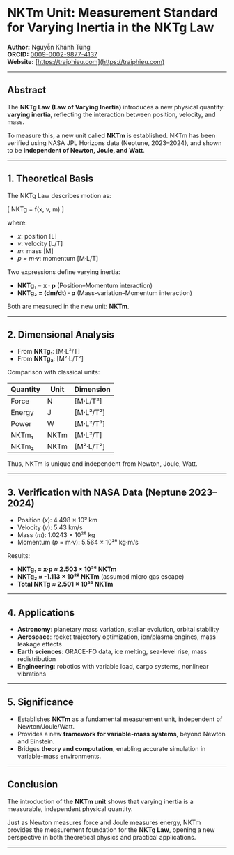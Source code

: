 # NKTm Unit: Measurement Standard for Varying Inertia in the NKTg Law

**Author:** Nguyễn Khánh Tùng  
**ORCID:** [0009-0002-9877-4137](https://orcid.org/0009-0002-9877-4137)  
**Website:** [https://traiphieu.com](https://traiphieu.com)  

---

## Abstract

The **NKTg Law (Law of Varying Inertia)** introduces a new physical quantity: **varying inertia**, reflecting the interaction between position, velocity, and mass.  

To measure this, a new unit called **NKTm** is established. NKTm has been verified using NASA JPL Horizons data (Neptune, 2023–2024), and shown to be **independent of Newton, Joule, and Watt**.  

---

## 1. Theoretical Basis

The NKTg Law describes motion as:

\[
NKTg = f(x, v, m)
\]

where:  
- *x*: position [L]  
- *v*: velocity [L/T]  
- *m*: mass [M]  
- *p = m·v*: momentum [M·L/T]  

Two expressions define varying inertia:  

- **NKTg₁ = x · p** (Position–Momentum interaction)  
- **NKTg₂ = (dm/dt) · p** (Mass-variation–Momentum interaction)  

Both are measured in the new unit: **NKTm**.  

---

## 2. Dimensional Analysis

- From **NKTg₁**: [M·L²/T]  
- From **NKTg₂**: [M²·L/T²]  

Comparison with classical units:

| Quantity  | Unit  | Dimension   |
|-----------|-------|-------------|
| Force     | N     | [M·L/T²]    |
| Energy    | J     | [M·L²/T²]   |
| Power     | W     | [M·L²/T³]   |
| NKTm₁     | NKTm  | [M·L²/T]    |
| NKTm₂     | NKTm  | [M²·L/T²]   |

Thus, NKTm is unique and independent from Newton, Joule, Watt.  

---

## 3. Verification with NASA Data (Neptune 2023–2024)

- Position (*x*): 4.498 × 10⁹ km  
- Velocity (*v*): 5.43 km/s  
- Mass (*m*): 1.0243 × 10²⁶ kg  
- Momentum (*p* = m·v): 5.564 × 10²⁶ kg·m/s  

Results:  
- **NKTg₁ = x·p ≈ 2.503 × 10³⁶ NKTm**  
- **NKTg₂ ≈ -1.113 × 10²² NKTm** (assumed micro gas escape)  
- **Total NKTg ≈ 2.501 × 10³⁶ NKTm**  

---

## 4. Applications

- **Astronomy**: planetary mass variation, stellar evolution, orbital stability  
- **Aerospace**: rocket trajectory optimization, ion/plasma engines, mass leakage effects  
- **Earth sciences**: GRACE-FO data, ice melting, sea-level rise, mass redistribution  
- **Engineering**: robotics with variable load, cargo systems, nonlinear vibrations  

---

## 5. Significance

- Establishes **NKTm** as a fundamental measurement unit, independent of Newton/Joule/Watt.  
- Provides a new **framework for variable-mass systems**, beyond Newton and Einstein.  
- Bridges **theory and computation**, enabling accurate simulation in variable-mass environments.  

---

## Conclusion

The introduction of the **NKTm unit** shows that varying inertia is a measurable, independent physical quantity.  

Just as Newton measures force and Joule measures energy, NKTm provides the measurement foundation for the **NKTg Law**, opening a new perspective in both theoretical physics and practical applications.  

---
